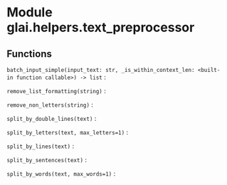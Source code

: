 Module glai.helpers.text_preprocessor
=====================================

Functions
---------

    
`batch_input_simple(input_text: str, _is_within_context_len: <built-in function callable>) ‑> list`
:   

    
`remove_list_formatting(string)`
:   

    
`remove_non_letters(string)`
:   

    
`split_by_double_lines(text)`
:   

    
`split_by_letters(text, max_letters=1)`
:   

    
`split_by_lines(text)`
:   

    
`split_by_sentences(text)`
:   

    
`split_by_words(text, max_words=1)`
: